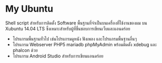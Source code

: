 # My Ubuntu
Shell script สำหรับการติดตั้ง Software พื้นฐานที่จำเป็นบนเครื่องที่ใช้งานของผม บน Xubuntu 14.04 LTS ซึ่งเหมาะสำหรับผู้ที่ชื่นชอบการเขียนเว็บและแอนดร์อย
* โปรแกรมพื้นฐานทั่วไป เช่นโปรแกรมดูหนัง ฟังเพลง และโปรแกรมพื้นฐานอื่นๆ
* โปรแกรม Webserver PHP5 mariadb phpMyAdmin พร้อมติดตั้ง xdebug และ phalcon ด้วย
* โปรแกรม Android Studio สำหรับการเขียนแอนดร์อย
